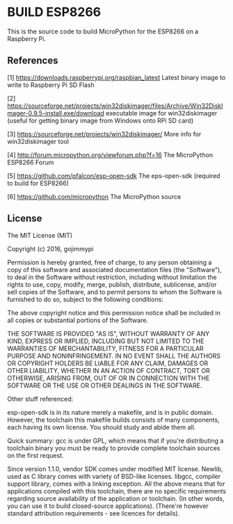 # BUILD ESP8266
This is the source code to build MicroPython for the ESP8266 on a Raspberry Pi.

## References

 [1] https://downloads.raspberrypi.org/raspbian_latest
     Latest binary image to write to Raspberry Pi SD Flash

 [2] https://sourceforge.net/projects/win32diskimager/files/Archive/Win32DiskImager-0.9.5-install.exe/download
     executable image for win32diskimager (useful for getting binary image from Windows onto RPi SD card)

 [3] https://sourceforge.net/projects/win32diskimager/
     More info for win32diskimager tool

 [4] http://forum.micropython.org/viewforum.php?f=16 
     The MicroPython ESP8266 Forum

 [5] https://github.com/pfalcon/esp-open-sdk 
     The eps-open-sdk  (required to build for ESP8266)

 [6] https://github.com/micropython 
     The MicroPython source


## License
The MIT License (MIT)

Copyright (c) 2016, gojimmypi

Permission is hereby granted, free of charge, to any person obtaining a copy
of this software and associated documentation files (the "Software"), to deal
in the Software without restriction, including without limitation the rights
to use, copy, modify, merge, publish, distribute, sublicense, and/or sell
copies of the Software, and to permit persons to whom the Software is
furnished to do so, subject to the following conditions:

The above copyright notice and this permission notice shall be included in
all copies or substantial portions of the Software.

THE SOFTWARE IS PROVIDED "AS IS", WITHOUT WARRANTY OF ANY KIND, EXPRESS OR
IMPLIED, INCLUDING BUT NOT LIMITED TO THE WARRANTIES OF MERCHANTABILITY,
FITNESS FOR A PARTICULAR PURPOSE AND NONINFRINGEMENT. IN NO EVENT SHALL THE
AUTHORS OR COPYRIGHT HOLDERS BE LIABLE FOR ANY CLAIM, DAMAGES OR OTHER
LIABILITY, WHETHER IN AN ACTION OF CONTRACT, TORT OR OTHERWISE, ARISING FROM,
OUT OF OR IN CONNECTION WITH THE SOFTWARE OR THE USE OR OTHER DEALINGS IN
THE SOFTWARE.


Other stuff referenced:

esp-open-sdk is in its nature merely a makefile, and is in public domain. However, the toolchain this makefile builds consists of many components, each having its own license. You should study and abide them all.

Quick summary: gcc is under GPL, which means that if you're distributing a toolchain binary you must be ready to provide complete toolchain sources on the first request.

Since version 1.1.0, vendor SDK comes under modified MIT license. Newlib, used as C library comes with variety of BSD-like licenses. libgcc, compiler support library, comes with a linking exception. All the above means that for applications compiled with this toolchain, there are no specific requirements regarding source availability of the application or toolchain. (In other words, you can use it to build closed-source applications). (There're however standard attribution requirements - see licences for details).


